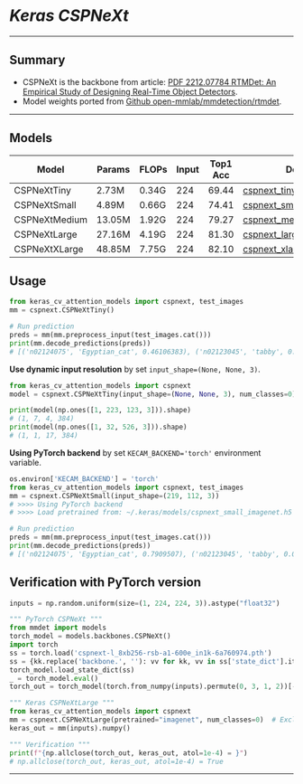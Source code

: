 # ___Keras CSPNeXt___
***

## Summary
  - CSPNeXt is the backbone from article: [PDF 2212.07784 RTMDet: An Empirical Study of Designing Real-Time Object Detectors](https://arxiv.org/abs/2212.07784).
  - Model weights ported from [Github open-mmlab/mmdetection/rtmdet](https://github.com/open-mmlab/mmdetection/tree/main/configs/rtmdet#classification).
***

## Models
  | Model         | Params | FLOPs | Input | Top1 Acc | Download |
  | ------------- | ------ | ----- | ----- | -------- | -------- |
  | CSPNeXtTiny   | 2.73M  | 0.34G | 224   | 69.44    | [cspnext_tiny_imagenet.h5](https://github.com/leondgarse/keras_cv_attention_models/releases/download/cspnext/cspnext_tiny_imagenet.h5) |
  | CSPNeXtSmall  | 4.89M  | 0.66G | 224   | 74.41    | [cspnext_small_imagenet.h5](https://github.com/leondgarse/keras_cv_attention_models/releases/download/cspnext/cspnext_small_imagenet.h5) |
  | CSPNeXtMedium | 13.05M | 1.92G | 224   | 79.27    | [cspnext_medium_imagenet.h5](https://github.com/leondgarse/keras_cv_attention_models/releases/download/cspnext/cspnext_medium_imagenet.h5) |
  | CSPNeXtLarge  | 27.16M | 4.19G | 224   | 81.30    | [cspnext_large_imagenet.h5](https://github.com/leondgarse/keras_cv_attention_models/releases/download/cspnext/cspnext_large_imagenet.h5) |
  | CSPNeXtXLarge | 48.85M | 7.75G | 224   | 82.10    | [cspnext_xlarge_imagenet.h5](https://github.com/leondgarse/keras_cv_attention_models/releases/download/cspnext/cspnext_xlarge_imagenet.h5) |

## Usage
  ```py
  from keras_cv_attention_models import cspnext, test_images
  mm = cspnext.CSPNeXtTiny()

  # Run prediction
  preds = mm(mm.preprocess_input(test_images.cat()))
  print(mm.decode_predictions(preds))
  # [('n02124075', 'Egyptian_cat', 0.46106383), ('n02123045', 'tabby', 0.19603978), ...]
  ```
  **Use dynamic input resolution** by set `input_shape=(None, None, 3)`.
  ```py
  from keras_cv_attention_models import cspnext
  model = cspnext.CSPNeXtTiny(input_shape=(None, None, 3), num_classes=0)

  print(model(np.ones([1, 223, 123, 3])).shape)
  # (1, 7, 4, 384)
  print(model(np.ones([1, 32, 526, 3])).shape)
  # (1, 1, 17, 384)
  ```
  **Using PyTorch backend** by set `KECAM_BACKEND='torch'` environment variable.
  ```py
  os.environ['KECAM_BACKEND'] = 'torch'
  from keras_cv_attention_models import cspnext, test_images
  mm = cspnext.CSPNeXtSmall(input_shape=(219, 112, 3))
  # >>>> Using PyTorch backend
  # >>>> Load pretrained from: ~/.keras/models/cspnext_small_imagenet.h5

  # Run prediction
  preds = mm(mm.preprocess_input(test_images.cat()))
  print(mm.decode_predictions(preds))
  # [('n02124075', 'Egyptian_cat', 0.7909507), ('n02123045', 'tabby', 0.038315363), ...]
  ```
## Verification with PyTorch version
  ```py
  inputs = np.random.uniform(size=(1, 224, 224, 3)).astype("float32")

  """ PyTorch CSPNeXt """
  from mmdet import models
  torch_model = models.backbones.CSPNeXt()
  import torch
  ss = torch.load('cspnext-l_8xb256-rsb-a1-600e_in1k-6a760974.pth')
  ss = {kk.replace('backbone.', ''): vv for kk, vv in ss['state_dict'].items() if kk.startswith('backbone.')}
  torch_model.load_state_dict(ss)
  _ = torch_model.eval()
  torch_out = torch_model(torch.from_numpy(inputs).permute(0, 3, 1, 2))[-1].permute([0, 2, 3, 1]).detach().numpy()

  """ Keras CSPNeXtLarge """
  from keras_cv_attention_models import cspnext
  mm = cspnext.CSPNeXtLarge(pretrained="imagenet", num_classes=0)  # Exclude header
  keras_out = mm(inputs).numpy()

  """ Verification """
  print(f"{np.allclose(torch_out, keras_out, atol=1e-4) = }")
  # np.allclose(torch_out, keras_out, atol=1e-4) = True
  ```
***
